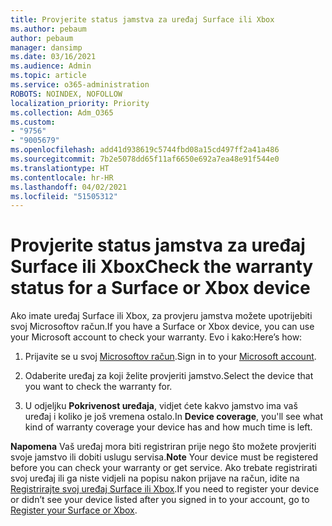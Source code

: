 ```yaml
---
title: Provjerite status jamstva za uređaj Surface ili Xbox
ms.author: pebaum
author: pebaum
manager: dansimp
ms.date: 03/16/2021
ms.audience: Admin
ms.topic: article
ms.service: o365-administration
ROBOTS: NOINDEX, NOFOLLOW
localization_priority: Priority
ms.collection: Adm_O365
ms.custom:
- "9756"
- "9005679"
ms.openlocfilehash: add41d938619c5744fbd08a15cd497ff2a41a486
ms.sourcegitcommit: 7b2e5078dd65f11af6650e692a7ea48e91f544e0
ms.translationtype: HT
ms.contentlocale: hr-HR
ms.lasthandoff: 04/02/2021
ms.locfileid: "51505312"
---
```

# <a name="check-the-warranty-status-for-a-surface-or-xbox-device"></a><span data-ttu-id="bcf53-102">Provjerite status jamstva za uređaj Surface ili Xbox</span><span class="sxs-lookup"><span data-stu-id="bcf53-102">Check the warranty status for a Surface or Xbox device</span></span>

<span data-ttu-id="bcf53-103">Ako imate uređaj Surface ili Xbox, za provjeru jamstva možete upotrijebiti svoj Microsoftov račun.</span><span class="sxs-lookup"><span data-stu-id="bcf53-103">If you have a Surface or Xbox device, you can use your Microsoft account to check your warranty.</span></span> <span data-ttu-id="bcf53-104">Evo i kako:</span><span class="sxs-lookup"><span data-stu-id="bcf53-104">Here’s how:</span></span>

1. <span data-ttu-id="bcf53-105">Prijavite se u svoj [Microsoftov račun](https://account.microsoft.com/devices/).</span><span class="sxs-lookup"><span data-stu-id="bcf53-105">Sign in to your [Microsoft account](https://account.microsoft.com/devices/).</span></span> 

1. <span data-ttu-id="bcf53-106">Odaberite uređaj za koji želite provjeriti jamstvo.</span><span class="sxs-lookup"><span data-stu-id="bcf53-106">Select the device that you want to check the warranty for.</span></span>

1. <span data-ttu-id="bcf53-107">U odjeljku **Pokrivenost uređaja**, vidjet ćete kakvo jamstvo ima vaš uređaj i koliko je još vremena ostalo.</span><span class="sxs-lookup"><span data-stu-id="bcf53-107">In **Device coverage**, you'll see what kind of warranty coverage your device has and how much time is left.</span></span>

<span data-ttu-id="bcf53-108">**Napomena** Vaš uređaj mora biti registriran prije nego što možete provjeriti svoje jamstvo ili dobiti uslugu servisa.</span><span class="sxs-lookup"><span data-stu-id="bcf53-108">**Note** Your device must be registered before you can check your warranty or get service.</span></span> <span data-ttu-id="bcf53-109">Ako trebate registrirati svoj uređaj ili ga niste vidjeli na popisu nakon prijave na račun, idite na [Registrirajte svoj uređaj Surface ili Xbox](https://support.microsoft.com/surface/register-your-surface-or-xbox-fd7d73f8-b0e6-c9fa-e83b-0b64652e2376).</span><span class="sxs-lookup"><span data-stu-id="bcf53-109">If you need to register your device or didn’t see your device listed after you signed in to your account, go to [Register your Surface or Xbox](https://support.microsoft.com/surface/register-your-surface-or-xbox-fd7d73f8-b0e6-c9fa-e83b-0b64652e2376).</span></span>
